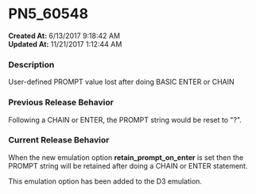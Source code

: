 # PN5_60548

**Created At:** 6/13/2017 9:18:42 AM  
**Updated At:** 11/21/2017 1:12:44 AM  


### Description

User-defined PROMPT value lost after doing BASIC ENTER or CHAIN



### Previous Release Behavior

Following a CHAIN or ENTER, the PROMPT string would be reset to "?".



### Current Release Behavior

When the new emulation option **retain\_prompt\_on\_enter** is set then the PROMPT string will be retained after doing a CHAIN or ENTER statement.

This emulation option has been added to the D3 emulation.
